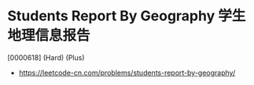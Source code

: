 # Students Report By Geography 学生地理信息报告

[0000618] (Hard) (Plus)

- https://leetcode-cn.com/problems/students-report-by-geography/
